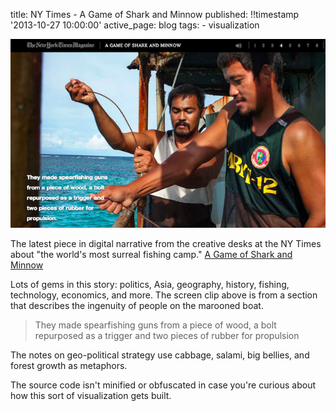 title: NY Times - A Game of Shark and Minnow
published: !!timestamp '2013-10-27 10:00:00'
active_page: blog
tags:
    - visualization

![Screen clip from NY Times](/static/images/20131027-shark.png)


The latest piece in digital narrative from the creative desks at the NY Times about "the world's most surreal fishing camp." [A Game of Shark and Minnow](http://www.nytimes.com/newsgraphics/2013/10/27/south-china-sea/?hp)

Lots of gems in this story: politics, Asia, geography, history, fishing, technology, economics, and more. The screen clip above is from a section that describes the ingenuity of people on the marooned boat.

> They made spearfishing guns from a piece of wood, a bolt repurposed as a trigger and two pieces of rubber for propulsion

The notes on geo-political strategy use cabbage, salami, big bellies, and forest growth as metaphors.

The source code isn't minified or obfuscated in case you're curious about how this sort of visualization gets built.